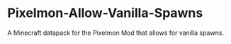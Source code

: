 # Pixelmon-Allow-Vanilla-Spawns
A Minecraft datapack for the Pixelmon Mod that allows for vanilla spawns.
